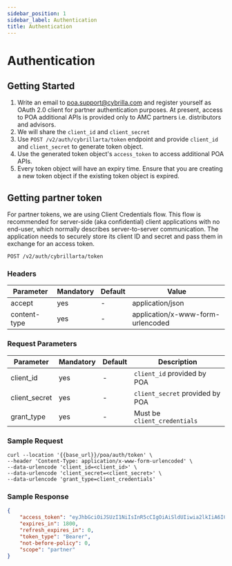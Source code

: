 ```yaml
---
sidebar_position: 1
sidebar_label: Authentication
title: Authentication
---
```


# Authentication

## Getting Started
1. Write an email to poa.support@cybrilla.com and register yourself as OAuth 2.0 client for partner authentication purposes. At present, access to POA additional APIs is provided only to AMC partners i.e. distributors and advisors. 
2. We will share the `client_id` and `client_secret`
3. Use `POST /v2/auth/cybrillarta/token` endpoint and provide `client_id` and `client_secret` to generate token object.
4. Use the generated token object's `access_token` to access additional POA APIs.
5. Every token object will have an expiry time. Ensure that you are creating a new token object if the existing token object is expired.

## Getting partner token
For partner tokens, we are using Client Credentials flow. This flow is recommended for server-side (aka confidential) client applications with no end-user, which normally describes server-to-server communication. The application needs to securely store its client ID and secret and pass them in exchange for an access token.

`POST /v2/auth/cybrillarta/token`

### Headers

|Parameter|Mandatory|Default|Value|
|---|---|---|---|
|accept|yes|-|application/json|
|content-type|yes|-|application/x-www-form-urlencoded|

### Request Parameters

|Parameter|Mandatory|Default|Description|
|---|---|---|---|
|client_id|yes|-|`client_id` provided by POA|
|client_secret|yes|-|`client_secret` provided by POA|
|grant_type|yes|-|Must be `client_credentials`|

### Sample Request
```
curl --location '{{base_url}}/poa/auth/token' \
--header 'Content-Type: application/x-www-form-urlencoded' \
--data-urlencode 'client_id=<client_id>' \
--data-urlencode 'client_secret=<client_secret>' \
--data-urlencode 'grant_type=client_credentials'
```

### Sample Response
```json
{
    "access_token": "eyJhbGciOiJSUzI1NiIsInR5cCIgOiAiSldUIiwia2lkIiA6ICIyUVVoVl9aaGVyQmRHMjVQMl83cmdVaDYxcS1WXzZ0NzNmO",
    "expires_in": 1800,
    "refresh_expires_in": 0,
    "token_type": "Bearer",
    "not-before-policy": 0,
    "scope": "partner"
}
```